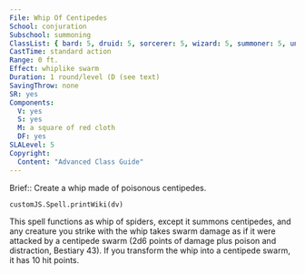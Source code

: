 ```yaml
---
File: Whip Of Centipedes
School: conjuration
Subschool: summoning
ClassList: { bard: 5, druid: 5, sorcerer: 5, wizard: 5, summoner: 5, unchained summoner: 5, witch: 5 }
CastTime: standard action
Range: 0 ft.
Effect: whiplike swarm
Duration: 1 round/level (D (see text)
SavingThrow: none
SR: yes
Components:
  V: yes
  S: yes
  M: a square of red cloth
  DF: yes
SLALevel: 5
Copyright:
  Content: "Advanced Class Guide"
---
```

Brief:: Create a whip made of poisonous centipedes.

```dataviewjs
customJS.Spell.printWiki(dv)
```

This spell functions as whip of spiders, except it summons centipedes, and any creature you strike with the whip takes swarm damage as if it were attacked by a centipede swarm (2d6 points of damage plus poison and distraction, Bestiary 43). If you transform the whip into a centipede swarm, it has 10 hit points.
